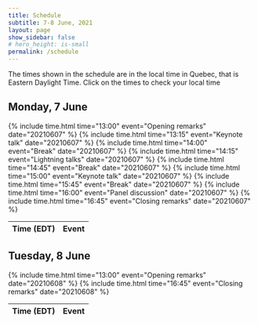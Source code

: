 ```yaml
---
title: Schedule
subtitle: 7-8 June, 2021
layout: page
show_sidebar: false
# hero_height: is-small
permalink: /schedule
---
```

The times shown in the schedule are in the local time in Quebec, that is Eastern Daylight Time. Click on the times to check your local time

## Monday, 7 June

<table>
  <thead>
    <tr>
      <th>Time (EDT)</th>
      <th>Event</th>
    </tr>
  </thead>
  <tbody>
    {% include time.html time="13:00" event="Opening remarks" date="20210607" %}
    {% include time.html time="13:15" event="Keynote talk" date="20210607" %}
    {% include time.html time="14:00" event="Break" date="20210607" %}
    {% include time.html time="14:15" event="Lightning talks" date="20210607" %}
    {% include time.html time="14:45" event="Break" date="20210607" %}
    {% include time.html time="15:00" event="Keynote talk" date="20210607" %}
    {% include time.html time="15:45" event="Break" date="20210607" %}
    {% include time.html time="16:00" event="Panel discussion" date="20210607" %}
    {% include time.html time="16:45" event="Closing remarks" date="20210607" %}
  </tbody>
</table>

## Tuesday, 8 June

<table>
  <thead>
    <tr>
      <th>Time (EDT)</th>
      <th>Event</th>
    </tr>
  </thead>
  <tbody>
    {% include time.html time="13:00" event="Opening remarks" date="20210608" %}
    {% include time.html time="16:45" event="Closing remarks" date="20210608" %}
  </tbody>
</table>

